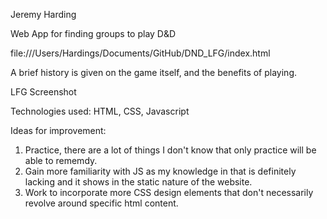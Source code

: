 Jeremy Harding

Web App for finding groups to play D&D

file:///Users/Hardings/Documents/GitHub/DND_LFG/index.html

A brief history is given on the game itself, and the benefits of playing.

LFG Screenshot

Technologies used: HTML, CSS, Javascript

Ideas for improvement: 
1. Practice, there are a lot of things I don't know that only practice will be able to rememdy. 
2. Gain more familiarity with JS as my knowledge in that is definitely lacking and it shows in the static nature of the website. 
3. Work to incorporate more CSS design elements that don't necessarily revolve around specific html content.